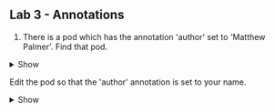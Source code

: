 ## Lab 3 - Annotations


1.  There is a pod which has the annotation 'author' set to 'Matthew Palmer'.
Find that pod.

  <details><summary>Show</summary>
<p>

```bash
You may use kubectl get pods -o yaml

kubectl describe pods --namespace=cka-lab3 | grep --context=10 'author: Jason Page'
```
</p>
</details>


Edit the pod so that the 'author' annotation is set to your name.

   <details><summary>Show</summary>
    <p>
    
   
    
     kubectl edit pod/pod2 --namespace=cka-lab3

change the annotation name

or use 

     kubectl annotate pod/pod2 --namespace=cka-lab3 author=Usman  --overwrite

    
 </p>
 </details>
     
  
